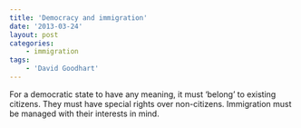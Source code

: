 ```yaml
---
title: 'Democracy and immigration'
date: '2013-03-24'
layout: post
categories:
    - immigration
tags:
    - 'David Goodhart'
---
```


For a democratic state to have any meaning, it must ‘belong’ to existing citizens. They must have special rights over non-citizens. Immigration must be managed with their interests in mind.